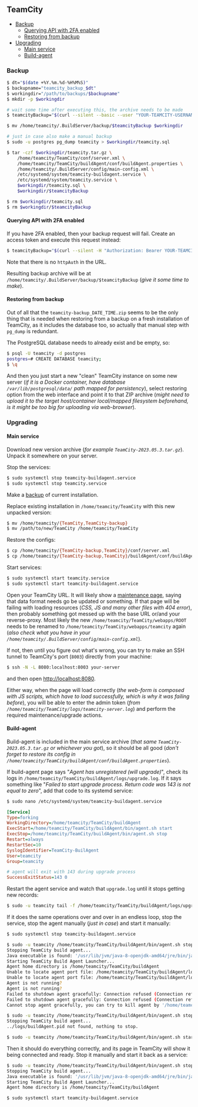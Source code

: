 ## TeamCity

<!-- MarkdownTOC -->

- [Backup](#backup)
    - [Querying API with 2FA enabled](#querying-api-with-2fa-enabled)
    - [Restoring from backup](#restoring-from-backup)
- [Upgrading](#upgrading)
    - [Main service](#main-service)
    - [Build-agent](#build-agent)

<!-- /MarkdownTOC -->

### Backup

``` sh
$ dt="$(date +%Y.%m.%d-%H%M%S)"
$ backupname="teamcity_backup_$dt"
$ workingdir="/path/to/backups/$backupname"
$ mkdir -p $workingdir

# wait some time after executing this, the archive needs to be made
$ teamcityBackup="$(curl --silent --basic --user "YOUR-TEAMCITY-USERNAME:YOUR-TEAMCITY-PASSWORD" -X POST "http://localhost/teamcity/httpAuth/app/rest/server/backup?includeDatabase=true&includeConfigs=true&includeSupplementaryData=true&includeBuildLogs=true&fileName=teamcity-backup")"

$ mv /home/teamcity/.BuildServer/backup/$teamcityBackup $workingdir

# just in case also make a manual backup
$ sudo -u postgres pg_dump teamcity > $workingdir/teamcity.sql

$ tar -czf $workingdir/teamcity.tar.gz \
    /home/teamcity/TeamCity/conf/server.xml \
    /home/teamcity/TeamCity/buildAgent/conf/buildAgent.properties \
    /home/teamcity/.BuildServer/config/main-config.xml \
    /etc/systemd/system/teamcity-buildagent.service \
    /etc/systemd/system/teamcity.service \
    $workingdir/teamcity.sql \
    $workingdir/$teamcityBackup

$ rm $workingdir/teamcity.sql
$ rm $workingdir/$teamcityBackup
```

#### Querying API with 2FA enabled

If you have 2FA enabled, then your backup request will fail. Create an access token and execute this request instead:

``` sh
$ teamcityBackup="$(curl --silent -H "Authorization: Bearer YOUR-TEAMCITY-ACCESS-TOKEN" -X POST "http://localhost/teamcity/app/rest/server/backup?includeDatabase=true&includeConfigs=true&includeSupplementaryData=true&includeBuildLogs=true&fileName=teamcity-backup")"
```

Note that there is no `httpAuth` in the URL.

Resulting backup archive will be at `/home/teamcity/.BuildServer/backup/$teamcityBackup` (*give it some time to make*).

#### Restoring from backup

Out of all that the `teamcity-backup_DATE_TIME.zip` seems to be the only thing that is needed when restoring from a backup on a fresh installation of TeamCity, as it includes the database too, so actually that manual step with `pg_dump` is redundant.

The PostgreSQL database needs to already exist and be empty, so:

``` sh
$ psql -U teamcity -d postgres
postgres=# CREATE DATABASE teamcity;
$ \q
```

And then you just start a new "clean" TeamCity instance on some new server (*if it is a Docker container, have database `/var/lib/postgresql/data/` path mapped for persistency*), select restoring option from the web interface and point it to that ZIP archive (*might need to upload it to the target host/container local/mapped filesystem beforehand, is it might be too big for uploading via web-browser*).

### Upgrading

#### Main service

Download new version archive (*for example `TeamCity-2023.05.3.tar.gz`*). Unpack it somewhere on your server.

Stop the services:

``` sh
$ sudo systemctl stop teamcity-buildagent.service
$ sudo systemctl stop teamcity.service
```

Make a [backup](#backup) of current installation.

Replace existing installation in `/home/teamcity/TeamCity` with this new unpacked version:

``` sh
$ mv /home/teamcity/{TeamCity,TeamCity-backup}
$ mv /path/to/new/TeamCity /home/teamcity/TeamCity
```

Restore the configs:

``` sh
$ cp /home/teamcity/{TeamCity-backup,TeamCity}/conf/server.xml
$ cp /home/teamcity/{TeamCity-backup,TeamCity}/buildAgent/conf/buildAgent.properties
```

Start services:

``` sh
$ sudo systemctl start teamcity.service
$ sudo systemctl start teamcity-buildagent.service
```

Open your TeamCity URL. It will likely show a [maintenance page](https://jetbrains.com/help/teamcity/teamcity-maintenance-mode.html), saying that data format needs go be updated or something. If that page will be failing with loading resources (*CSS, JS and many other files with 404 error*), then probably something got messed up with the base URL or/and your reverse-proxy. Most likely the new `/home/teamcity/TeamCity/webapps/ROOT` needs to be renamed to `/home/teamcity/TeamCity/webapps/teamcity` again (*also check what you have in your `/home/teamcity/.BuildServer/config/main-config.xml`*).

If not, then until you figure out what's wrong, you can try to make an SSH tunnel to TeamCity's port (`8003`) directly from your machine:

``` sh
$ ssh -N -L 8080:localhost:8003 your-server
```

and then open <http://localhost:8080>.

Either way, when the page will load correctly (*the web-form is composed with JS scripts, which have to load successfully, which is why it was failing before*), you will be able to enter the admin token (*from `/home/teamcity/TeamCity/logs/teamcity-server.log`*) and perform the required maintenance/upgrade actions.

#### Build-agent

Build-agent is included in the main service archive (*that same `TeamCity-2023.05.3.tar.gz` or whichever you got*), so it should be all good (*don't forget to restore its config in `/home/teamcity/TeamCity/buildAgent/conf/buildAgent.properties`*).

If build-agent page says "*Agent has unregistered (will upgrade)*", check its logs in `/home/teamcity/TeamCity/buildAgent/logs/upgrade.log`. If it says something like "*Failed to start upgrade process. Return code was 143 is not equal to zero*", add that code to its systemd service:

``` sh
$ sudo nano /etc/systemd/system/teamcity-buildagent.service
```
``` ini
[Service]
Type=forking
WorkingDirectory=/home/teamcity/TeamCity/buildAgent
ExecStart=/home/teamcity/TeamCity/buildAgent/bin/agent.sh start
ExecStop=/home/teamcity/TeamCity/buildAgent/bin/agent.sh stop
Restart=always
RestartSec=10
SyslogIdentifier=TeamCity-BuilAgent
User=teamcity
Group=teamcity

# agent will exit with 143 during upgrade process
SuccessExitStatus=143 0
```

Restart the agent service and watch that `upgrade.log` until it stops getting new records:

``` sh
$ sudo -u teamcity tail -f /home/teamcity/TeamCity/buildAgent/logs/upgrade.log
```

If it does the same operations over and over in an endless loop, stop the service, stop the agent manually (*just in case*) and start it manually:

``` sh
$ sudo systemctl stop teamcity-buildagent.service

$ sudo -u teamcity /home/teamcity/TeamCity/buildAgent/bin/agent.sh stop
Stopping TeamCity build agent...
Java executable is found: '/usr/lib/jvm/java-8-openjdk-amd64/jre/bin/java'
Starting TeamCity Build Agent Launcher...
Agent home directory is /home/teamcity/TeamCity/buildAgent
Unable to locate agent port file: /home/teamcity/TeamCity/buildAgent/logs/buildAgent.xmlRpcPort
Unable to locate agent port file: /home/teamcity/TeamCity/buildAgent/logs/buildAgent.xmlRpcPort
Agent is not running?
Agent is not running?
Failed to shutdown agent gracefully: Connection refused (Connection refused)
Failed to shutdown agent gracefully: Connection refused (Connection refused)
Cannot stop agent gracefully, you can try to kill agent by '/home/teamcity/TeamCity/buildAgent/bin/agent.sh stop kill' command

$ sudo -u teamcity /home/teamcity/TeamCity/buildAgent/bin/agent.sh stop kill
Stopping TeamCity build agent...
../logs/buildAgent.pid not found, nothing to stop.

$ sudo -u teamcity /home/teamcity/TeamCity/buildAgent/bin/agent.sh start
```

Then it should do everything correctly, and its page in TeamCity will show it being connected and ready. Stop it manually and start it back as a service:

``` sh
$ sudo -u teamcity /home/teamcity/TeamCity/buildAgent/bin/agent.sh stop
Stopping TeamCity build agent...
Java executable is found: '/usr/lib/jvm/java-8-openjdk-amd64/jre/bin/java'
Starting TeamCity Build Agent Launcher...
Agent home directory is /home/teamcity/TeamCity/buildAgent

$ sudo systemctl start teamcity-buildagent.service
```
